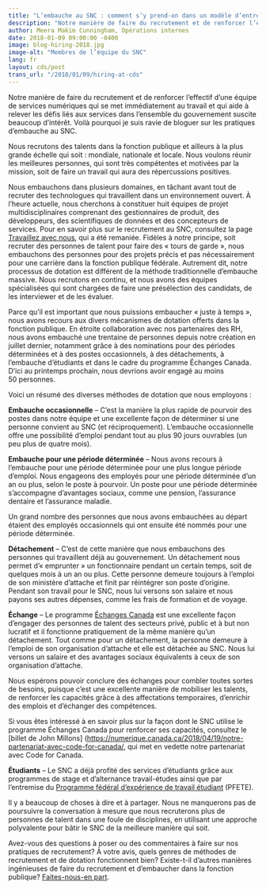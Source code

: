 ```yaml
---
title: "L’embauche au SNC : comment s’y prend-on dans un modèle d’entreprise en démarrage?"
description: "Notre manière de faire du recrutement et de renforcer l’effectif d’une équipe de services numériques qui se met immédiatement au travail et qui aide à relever les défis liés aux services dans l’ensemble du gouvernement suscite beaucoup d’intérêt. Voilà pourquoi je suis ravie de bloguer sur les pratiques d’embauche au SNC."
author: Meera Makim Cunningham, Opérations internes
date: 2018-01-09 09:00:00 -0400
image: blog-hiring-2018.jpg
image-alt: "Membres de l’équipe du SNC"
lang: fr
layout: cds/post
trans_url: "/2018/01/09/hiring-at-cds"
---
```

Notre manière de faire du recrutement et de renforcer l’effectif d’une équipe de services numériques qui se met immédiatement au travail et qui aide à relever les défis liés aux services dans l’ensemble du gouvernement suscite beaucoup d’intérêt. Voilà pourquoi je suis ravie de bloguer sur les pratiques d’embauche au SNC.

Nous recrutons des talents dans la fonction publique et ailleurs à la plus grande échelle qui soit&nbsp;: mondiale, nationale et locale. Nous voulons réunir les meilleures personnes, qui sont très compétentes et motivées par la mission, soit de faire un travail qui aura des répercussions positives.

Nous embauchons dans plusieurs domaines, en tâchant avant tout de recruter des technologues qui travaillent dans un environnement ouvert. À l’heure actuelle, nous cherchons à constituer huit équipes de projet multidisciplinaires comprenant des gestionnaires de produit, des développeurs, des scientifiques de données et des concepteurs de services. Pour en savoir plus sur le recrutement au SNC, consultez la page [Travaillez avec nous](https://numerique.canada.ca/travaillez-avec-nous/), qui a été remaniée. Fidèles à notre principe, soit recruter des personnes de talent pour faire des «&nbsp;tours de garde&nbsp;», nous embauchons des personnes pour des projets précis et pas nécessairement pour une carrière dans la fonction publique fédérale. Autrement dit, notre processus de dotation est différent de la méthode traditionnelle d’embauche massive. Nous recrutons en continu, et nous avons des équipes spécialisées qui sont chargées de faire une présélection des candidats, de les interviewer et de les évaluer.

Parce qu’il est important que nous puissions embaucher «&nbsp;juste à temps&nbsp;», nous avons recours aux divers mécanismes de dotation offerts dans la fonction publique. En étroite collaboration avec nos partenaires des RH, nous avons embauché une trentaine de personnes depuis notre création en juillet dernier, notamment grâce à des nominations pour des périodes déterminées et à des postes occasionnels, à des détachements, à l’embauche d’étudiants et dans le cadre du programme Échanges Canada. D’ici au printemps prochain, nous devrions avoir engagé au moins 50 personnes.

Voici un résumé des diverses méthodes de dotation que nous employons&nbsp;:

**Embauche occasionnelle** – C’est la manière la plus rapide de pourvoir des postes dans notre équipe et une excellente façon de déterminer si une personne convient au SNC (et réciproquement). L’embauche occasionnelle offre une possibilité d’emploi pendant tout au plus 90 jours ouvrables (un peu plus de quatre mois).

**Embauche pour une période déterminée** – Nous avons recours à l’embauche pour une période déterminée pour une plus longue période d’emploi. Nous engageons des employés pour une période déterminée d’un an ou plus, selon le poste à pourvoir. Un poste pour une période déterminée s’accompagne d’avantages sociaux, comme une pension, l’assurance dentaire et l’assurance maladie.

Un grand nombre des personnes que nous avons embauchées au départ étaient des employés occasionnels qui ont ensuite été nommés pour une période déterminée.

**Détachement** – C’est de cette manière que nous embauchons des personnes qui travaillent déjà au gouvernement. Un détachement nous permet d’«&nbsp;emprunter&nbsp;» un fonctionnaire pendant un certain temps, soit de quelques mois à un an ou plus. Cette personne demeure toujours à l’emploi de son ministère d’attache et finit par réintégrer son poste d’origine. Pendant son travail pour le SNC, nous lui versons son salaire et nous payons ses autres dépenses, comme les frais de formation et de voyage.

**Échange** – Le programme [Échanges Canada](https://www.canada.ca/fr/secretariat-conseil-tresor/services/perfectionnement-professionnel/echanges-canada.html) est une excellente façon d’engager des personnes de talent des secteurs privé, public et à but non lucratif et il fonctionne pratiquement de la même manière qu’un détachement. Tout comme pour un détachement, la personne demeure à l’emploi de son organisation d’attache et elle est détachée au SNC. Nous lui versons un salaire et des avantages sociaux équivalents à ceux de son organisation d’attache.

Nous espérons pouvoir conclure des échanges pour combler toutes sortes de besoins, puisque c’est une excellente manière de mobiliser les talents, de renforcer les capacités grâce à des affectations temporaires, d’enrichir des emplois et d’échanger des compétences.

Si vous êtes intéressé à en savoir plus sur la façon dont le SNC utilise le programme Échanges Canada pour renforcer ses capacités, consultez le [billet de John Millons] (https://numerique.canada.ca/2018/04/19/notre-partenariat-avec-code-for-canada/, qui met en vedette notre partenariat avec Code for Canada.

**Étudiants** – Le SNC a déjà profité des services d’étudiants grâce aux programmes de stage et d’alternance travail-études ainsi que par l’entremise du [Programme fédéral d’expérience de travail étudiant](https://www.canada.ca/fr/secretariat-conseil-tresor/services/perfectionnement-professionnel/echanges-canada.html) (PFETE).

Il y a beaucoup de choses à dire et à partager. Nous ne manquerons pas de poursuivre la conversation à mesure que nous recruterons plus de personnes de talent dans une foule de disciplines, en utilisant une approche polyvalente pour bâtir le SNC de la meilleure manière qui soit.

Avez-vous des questions à poser ou des commentaires à faire sur nos pratiques de recrutement? À votre avis, quels genres de méthodes de recrutement et de dotation fonctionnent bien? Existe-t-il d’autres manières ingénieuses de faire du recrutement et d’embaucher dans la fonction publique? [Faites-nous-en part](mailto:CDSRecruitment.RecrutementSNC@tbs-sct.gc.ca).
